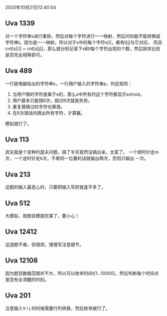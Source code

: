 2020年10月21日12:40:54

## Uva 1339
对一个字符串s进行重排，然后对每个字符进行一一映射，然后问你能不能转换成字符串t。因为是一一映射，所以对于s中的每个字符s[i]，都有t[j]与它对应，
而且cnt[s[i]] = cnt[s[j]]，那么就分别记录下s和t每个字符出现的个数，然后排序比较是否完全相等即可。

## Uva 489
一行是电脑给出的字符串s，一行用户输入的字符串p。判定规则：
1. 当用户猜的字符是属于s的，那么s中所有的这个字符都显示solved。
2. 用户最多只能错6次，超过6次就是失败。
3. 重复猜猜过的字符也算错。
4. 在6次错误内猜出所有字符，才算赢。

模拟就行了。

## Uva 113
其实就是个变种约瑟夫问题，搞了半天竟然没搞出来，太菜了。
一个顺时针走m次，一个逆时针走k次，不再同一位置的话就输出两次，否则只输出
一次。

## Uva 213
这题的输入最恶心的，只要把输入写好就差不多了。

## Uva 512
大模拟，按题目模就完事了，要小心！

## Uva 12412
这道题不难，但很烦，慢慢写注意细节。

## Uva 12108
因为题目数据范围并不大，所以可以枚举时间t[1...10000]，然后判断每个时间点是否有全清醒的时刻。

## Uva 201
注意输入V i j 的时候需要行列转换，然后枚举就行了。